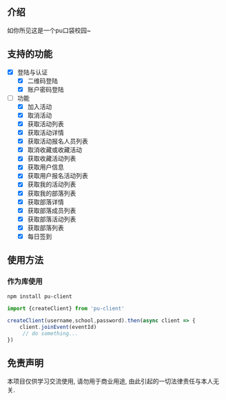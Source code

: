 ## 介绍
如你所见这是一个pu口袋校园~

## 支持的功能
- [x] 登陆与认证
  - [x] 二维码登陆
  - [x] 账户密码登陆
- [ ] 功能
  - [x] 加入活动
  - [x] 取消活动
  - [x] 获取活动列表
  - [x] 获取活动详情
  - [x] 获取活动报名人员列表
  - [x] 取消收藏或收藏活动
  - [x] 获取收藏活动列表
  - [x] 获取用户信息
  - [x] 获取用户报名活动列表
  - [x] 获取我的活动列表
  - [x] 获取我的部落列表
  - [x] 获取部落详情
  - [x] 获取部落成员列表
  - [x] 获取部落活动列表
  - [x] 获取部落列表
  - [x] 每日签到

## 使用方法

### 作为库使用
```shell
npm install pu-client
```

```javascript
import {createClient} from 'pu-client'

createClient(username,school,password).then(async client => {
    client.joinEvent(eventId)
     // do something...
})
```

## 免责声明

本项目仅供学习交流使用, 请勿用于商业用途, 由此引起的一切法律责任与本人无关.